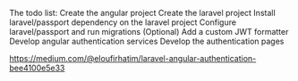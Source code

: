 The todo list:
Create the angular project
Create the laravel project
Install laravel/passport dependency on the laravel project
Configure laravel/passport and run migrations
(Optional) Add a custom JWT formatter
Develop angular authentication services
Develop the authentication pages

https://medium.com/@eloufirhatim/laravel-angular-authentication-bee4100e5e33